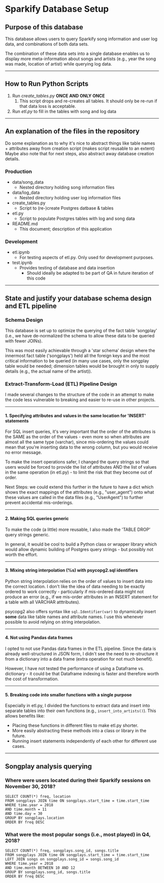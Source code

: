 # Sparkify Database Setup

## Purpose of this database
This database allows users to query Sparkify song information and user log data, and combinations of both data sets.

The combination of these data sets into a single database enables us to display more meta-information about songs and artists (e.g., year the song was made, location of artist) while querying log data.

---

## How to Run Python Scripts
1. Run *create_tables.py* **ONCE AND ONLY ONCE**
   1. This script drops and re-creates all tables. It should only be re-run if that data loss is acceptable.
2. Run *etl.py* to fill in the tables with song and log data

---

## An explanation of the files in the repository
Do some explanation as to why it's nice to abstract things like table names + attributes away from creation script (makes script reusable to an extent)
Maybe also note that for next steps, also abstract away database creation details.
### Production
- data/song_data
  - Nested directory holding song information files
- data/log_data
  - Nested directory holding user log information files
- create_tables.py
  - Script to (re-)create Postgres datbase & tables
- etl.py
  - Script to populate Postgres tables with log and song data
- README.md
  - This document; description of this application

### Development
- etl.ipynb
  - For testing aspects of etl.py. Only used for development purposes.
- test.ipynb
  - Provides testing of database and data insertion
    - Should ideally be adapted to be part of QA in future iteration of this code

---

## State and justify your database schema design and ETL pipeline

### Schema Design
This database is set up to optimize the querying of the fact table 'songplay' (i.e., we have de-normalized the schema to allow these data to be queried with fewer JOINs).

This was most easily achievable through a 'star schema' design where the innermost fact table ('songplays') held all the foreign keys and the most critical information to be queried (in many use cases, only the songplay table would be needed; dimension tables would be brought in only to supply details (e.g., the actual name of the artist)).

### Extract-Transform-Load (ETL) Pipeline Design
I made several changes to the structure of the code in an attempt to make the code less vulnerable to breaking and easier to re-use in other projects.

---

#### 1. Specifying attributes and values in the same location for 'INSERT' statements
For SQL insert queries, it's very important that the order of the attributes is the SAME as the order of the values - even more so when attributes are almost all the same type (varchar), since mis-ordering the values could mean that you're inserting data to the wrong column, but you would receive no error message.

To make the insert operations safer, I changed the query strings so that users would be forced to provide the list of attributes  AND the list of values in the same operation (in etl.py) - to limit the risk that they become out of order.

Next Steps: we could extend this further in the future to have a dict which shows the exact mappings of the attributes (e.g., "user_agent") onto what these values are called in the data files (e.g., "UserAgent") to further prevent accidental mis-orderings.

---

#### 2. Making SQL queries generic

To make the code (a little) more reusable, I also made the 'TABLE DROP' query strings generic.

In general, it would be cool to build a Python class or wrapper library which would allow dynamic building of Postgres query strings - but possibly not worth the effort.

---

#### 3. Mixing string interpolation (%s) with psycopg2.sql identifiers
Python string interpolation relies on the order of values to insert data into the correct location. I don't like the idea of data needing to be exactly ordered to work correctly - particularly if mis-ordered data might not produce an error (e.g., if we mis-order attributes in an INSERT statement for a table with all VARCHAR atttributes).

psycopg2 also offers syntax like `sql.Identifier(var)` to dynamically insert **some** data like table names and attribute names. I use this whenever possible to avoid relying on string interpolation.

---

#### 4. Not using Pandas data frames
I opted to not use Pandas data frames in the ETL pipeline. Since the data is already well-structured in JSON form, I didn't see the need to re-structure it from a dictionary into a data frame (extra operation for not much benefit).

However, I have not tested the performance of using a Dataframe vs. dictionary - it could be that Dataframe indexing is faster and therefore worth the cost of transformation.

---

#### 5. Breaking code into smaller functions with a single purpose
Especially in etl.py, I divided the functions to extract data and insert into separate tables into their own functions (e.g., `insert_into_artists()`). This allows benefits like:
- Placing these functions in different files to make etl.py shorter.
- More easily abstracting these methods into a class or library in the future.
- Running insert statements independently of each other for different use cases.

---

## Songplay analysis querying
### Where were users located during their Sparkify sessions on November 30, 2018?

```
SELECT COUNT(*) freq, location
FROM songplays JOIN time ON songplays.start_time = time.start_time
WHERE time.year = 2018 
AND time.month = 11  
AND time.day = 30 
GROUP BY songplays.location 
ORDER BY freq DESC
```

### What were the most popular songs (i.e., most played) in Q4, 2018?
```
SELECT COUNT(*) freq, songplays.song_id, songs.title 
FROM songplays JOIN time ON songplays.start_time = time.start_time 
LEFT JOIN songs on songplays.song_id = songs.song_id 
WHERE time.year = 2018 
AND time.month BETWEEN 10 AND 12 
GROUP BY songplays.song_id, songs.title 
ORDER BY freq DESC
```
